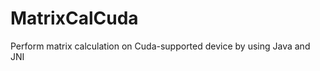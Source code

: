 MatrixCalCuda
=============

Perform matrix calculation on Cuda-supported device by using Java and JNI
